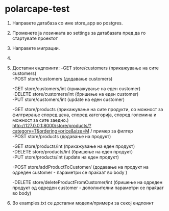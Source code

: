# polarcape-test

1. Направете датабаза со име store_app во postgres.

2. Променете ја лозинката во settings за датабазата пред да го стартувате проектот

3. Направете миграции.

4. 

5. Достапни ендпоинти:
    -GET store/customers (прикажување на сите customers)<br />
    -POST store/customers (додавање customers)<br />

    -GET store/customers/int (прикажување на еден customer)<br />
    -DELETE store/customers/int (бришење на еден customer)<br />
    -PUT store/customers/int (update на еден customer)<br />

    -GET store/products (прикажување на сите продукти, со можност за филтрирање според цена, според категорија, според големина и можност за сите заедно.)<br />
        http://127.0.0.1:8000/store/products/?category=T&ordering=price&size=M / пример за филтер<br /> 
    -POST store/products (додавање на продукт)

    -GET store/products/int (прикажување на еден продукт)<br />
    -DELETE store/products/int (бришење на еден продукт)<br />
    -PUT store/products/int (update на еден продукт)<br />

    -POST store/addProductToCustomer/ (додавање на продукт на одреден customer - параметри се праќаат во body )
    
    -DELETE store/deleteProductFromCustomer/int (бришење на одреден продукт од одреден customer - дополнителни параметри се праќаат во body)

6. Во examples.txt се достапни модели/примери за секој ендпоинт

